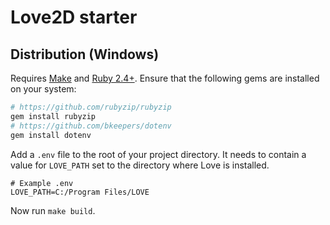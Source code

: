 # Love2D starter

## Distribution (Windows)

Requires [Make](http://gnuwin32.sourceforge.net/packages/make.htm) and [Ruby 2.4+](https://www.ruby-lang.org/en/). Ensure that the following gems are installed on your system:

```sh
# https://github.com/rubyzip/rubyzip
gem install rubyzip
# https://github.com/bkeepers/dotenv
gem install dotenv
```

Add a `.env` file to the root of your project directory. It needs to contain a value for `LOVE_PATH` set to the directory where Love is installed.

```
# Example .env
LOVE_PATH=C:/Program Files/LOVE
```

Now run `make build`.
